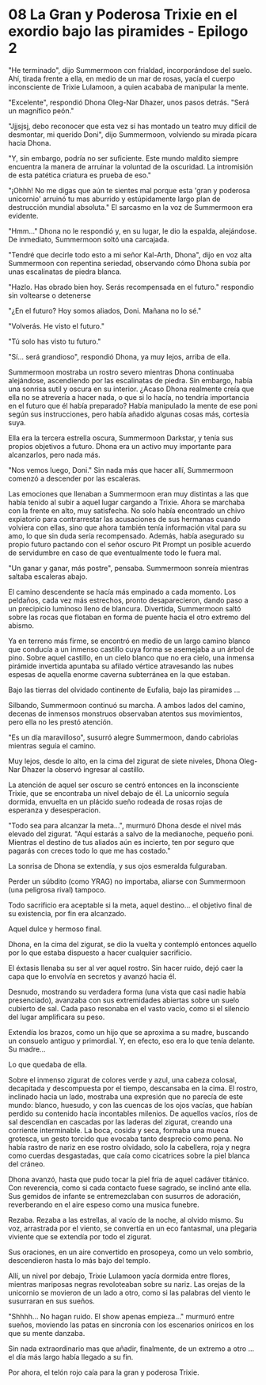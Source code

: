 # 08 La Gran y Poderosa Trixie en el exordio bajo las piramides - Epilogo 2

"He terminado", dijo Summermoon con frialdad, incorporándose del suelo. Ahí, tirada frente a ella, en medio de un mar de rosas, yacía el cuerpo inconsciente de Trixie Lulamoon, a quien acababa de manipular la mente.

"Excelente", respondió Dhona Oleg-Nar Dhazer, unos pasos detrás. "Será un magnífico peón."

"Jjjsjsj, debo reconocer que esta vez sí has montado un teatro muy difícil de desmontar, mi querido Doni", dijo Summermoon, volviendo su mirada pícara hacia Dhona.

"Y, sin embargo, podría no ser suficiente. Este mundo maldito siempre encuentra la manera de arruinar la voluntad de la oscuridad. La intromisión de esta patética criatura es prueba de eso."

"¡Ohhh! No me digas que aún te sientes mal porque esta 'gran y poderosa unicornio' arruinó tu mas aburrido y estúpidamente largo plan de destrucción mundial absoluta." El sarcasmo en la voz de Summermoon era evidente.

"Hmm..." Dhona no le respondió y, en su lugar, le dio la espalda, alejándose. De inmediato, Summermoon soltó una carcajada.

"Tendré que decirle todo esto a mi señor Kal-Arth, Dhona", dijo en voz alta Summermoon con repentina seriedad, observando cómo Dhona subía por unas escalinatas de piedra blanca.

"Hazlo. Has obrado bien hoy. Serás recompensada en el futuro." respondio sin voltearse o detenerse

"¿En el futuro? Hoy somos aliados, Doni. Mañana no lo sé."

"Volverás. He visto el futuro."

"Tú solo has visto tu futuro."

"Sí... será grandioso", respondió Dhona, ya muy lejos, arriba de ella.

Summermoon mostraba un rostro severo mientras Dhona continuaba alejándose, ascendiendo por las escalinatas de piedra. Sin embargo, había una sonrisa sutil y oscura en su interior. ¿Acaso Dhona realmente creía que ella no se atrevería a hacer nada, o que si lo hacía, no tendría importancia en el futuro que él había preparado? Había manipulado la mente de ese poni según sus instrucciones, pero había añadido algunas cosas más, cortesía suya.

Ella era la tercera estrella oscura, Summermoon Darkstar, y tenía sus propios objetivos a futuro. Dhona era un activo muy importante para alcanzarlos, pero nada más.

"Nos vemos luego, Doni." Sin nada más que hacer allí, Summermoon comenzó a descender por las escaleras.

Las emociones que llenaban a Summermoon eran muy distintas a las que había tenido al subir a aquel lugar cargando a Trixie. Ahora se marchaba con la frente en alto, muy satisfecha. No solo había encontrado un chivo expiatorio para contrarrestar las acusaciones de sus hermanas cuando volviera con ellas, sino que ahora también tenía información vital para su amo, lo que sin duda sería recompensado. Además, había asegurado su propio futuro pactando con el señor oscuro Pit Prompt un posible acuerdo de servidumbre en caso de que eventualmente todo le fuera mal.

"Un ganar y ganar, más postre", pensaba. Summermoon sonreía mientras saltaba escaleras abajo.

El camino descendente se hacía más empinado a cada momento. Los peldaños, cada vez más estrechos, pronto desaparecieron, dando paso a un precipicio luminoso lleno de blancura. Divertida, Summermoon saltó sobre las rocas que flotaban en forma de puente hacia el otro extremo del abismo.

Ya en terreno más firme, se encontró en medio de un largo camino blanco que conducía a un inmenso castillo cuya forma se asemejaba a un árbol de pino. Sobre aquel castillo, en un cielo blanco que no era cielo, una inmensa pirámide invertida apuntaba su afilado vértice atravesando las nubes espesas de aquella enorme caverna subterránea en la que estaban.

Bajo las tierras del olvidado continente de Eufalia, bajo las piramides ...

Silbando, Summermoon continuó su marcha. A ambos lados del camino, decenas de inmensos monstruos observaban atentos sus movimientos, pero ella no les prestó atención.

"Es un día maravilloso", susurró alegre Summermoon, dando cabriolas mientras seguía el camino.

Muy lejos, desde lo alto, en la cima del zigurat de siete niveles, Dhona Oleg-Nar Dhazer la observó ingresar al castillo.

La atención de aquel ser oscuro se centró entonces en la inconsciente Trixie, que se encontraba un nivel debajo de él. La unicornio seguía dormida, envuelta en un plácido sueño rodeada de rosas rojas de esperanza y desesperacion.

"Todo sea para alcanzar la meta...", murmuró Dhona desde el nivel más elevado del zigurat. "Aquí estarás a salvo de la medianoche, pequeño poni. Mientras el destino de tus aliados aún es incierto, ten por seguro que pagarás con creces todo lo que me has costado."

La sonrisa de Dhona se extendía, y sus ojos esmeralda fulguraban.

Perder un súbdito (como YRAG) no importaba, aliarse con Summermoon (una peligrosa rival) tampoco.

Todo sacrificio era aceptable si la meta, aquel destino... el objetivo final de su existencia, por fin era alcanzado.

Aquel dulce y hermoso final.

Dhona, en la cima del zigurat, se dio la vuelta y contempló entonces aquello por lo que estaba dispuesto a hacer cualquier sacrificio.

El éxtasis llenaba su ser al ver aquel rostro. Sin hacer ruido, dejó caer la capa que lo envolvía en secretos y avanzó hacia él.

Desnudo, mostrando su verdadera forma (una vista que casi nadie había presenciado), avanzaba con sus extremidades abiertas sobre un suelo cubierto de sal. Cada paso resonaba en el vasto vacío, como si el silencio del lugar amplificara su peso.

Extendía los brazos, como un hijo que se aproxima a su madre, buscando un consuelo antiguo y primordial. Y, en efecto, eso era lo que tenía delante. Su madre...

Lo que quedaba de ella.

Sobre el inmenso zigurat de colores verde y azul, una cabeza colosal, decapitada y descompuesta por el tiempo, descansaba en la cima. El rostro, inclinado hacia un lado, mostraba una expresión que no parecía de este mundo: blanco, huesudo, y con las cuencas de los ojos vacías, que habían perdido su contenido hacía incontables milenios. De aquellos vacíos, ríos de sal descendían en cascadas por las laderas del zigurat, creando una corriente interminable. La boca, cosida y seca, formaba una mueca grotesca, un gesto torcido que evocaba tanto desprecio como pena. No había rastro de nariz en ese rostro olvidado, solo la cabellera, roja y negra como cuerdas desgastadas, que caía como cicatrices sobre la piel blanca del cráneo.

Dhona avanzó, hasta que pudo tocar la piel fría de aquel cadáver titánico. Con reverencia, como si cada contacto fuese sagrado, se inclinó ante ella. Sus gemidos de infante se entremezclaban con susurros de adoración, reverberando en el aire espeso como una musica funebre.

Rezaba. Rezaba a las estrellas, al vacío de la noche, al olvido mismo. Su voz, arrastrada por el viento, se convertía en un eco fantasmal, una plegaria viviente que se extendía por todo el zigurat.

Sus oraciones, en un aire convertido en prosopeya, como un velo sombrio, descendieron hasta lo más bajo del templo.

Allí, un nivel por debajo, Trixie Lulamoon yacía dormida entre flores, mientras mariposas negras revoloteaban sobre su nariz. Las orejas de la unicornio se movieron de un lado a otro, como si las palabras del viento le susurraran en sus sueños.

"Shhhh... No hagan ruido. El show apenas empieza..." murmuró entre sueños, moviendo las patas en sincronía con los escenarios oníricos en los que su mente danzaba.

Sin nada extraordinario mas que añadir, finalmente, de un extremo a otro ... el día más largo había llegado a su fin.

Por ahora, el telón rojo caía para la gran y poderosa Trixie.
